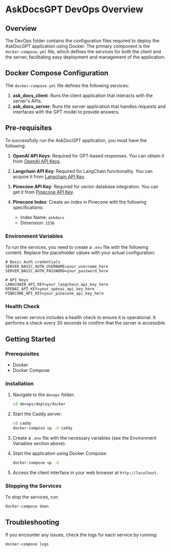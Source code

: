 # AskDocsGPT DevOps Overview

## Overview
The DevOps folder contains the configuration files required to deploy the AskDocGPT application using Docker. The primary component is the `docker-compose.yml` file, which defines the services for both the client and the server, facilitating easy deployment and management of the application.

## Docker Compose Configuration
The `docker-compose.yml` file defines the following services:

1. **ask_docs_client**: Runs the client application that interacts with the server's APIs.
2. **ask_docs_server**: Runs the server application that handles requests and interfaces with the GPT model to provide answers.

## Pre-requisites

To successfully run the AskDocGPT application, you must have the following:

1. **OpenAI API Keys**: Required for GPT-based responses. You can obtain it from [OpenAI API Keys](https://platform.openai.com/api-keys).
   
2. **Langchain API Key**: Required for LangChain functionality. You can acquire it from [Langchain API Key](https://smith.langchain.com/o/da94479a-d90e-569a-bc3f-19bd892df75a/settings).

3. **Pinecone API Key**: Required for vector database integration. You can get it from [Pinecone API Key](https://app.pinecone.io/organizations/-O8DZPZ8uMFcn4dg1MMa/projects/281d40c0-d2ec-4932-949f-b3345d58f52b/keys).

4. **Pinecone Index**: Create an index in Pinecone with the following specifications:
   - Index Name: `askdocs`
   - Dimension: `1536`

### Environment Variables
To run the services, you need to create a `.env` file with the following content. Replace the placeholder values with your actual configuration:

```plaintext
# Basic Auth credentials
SERVER_BASIC_AUTH_USERNAME=your_username_here
SERVER_BASIC_AUTH_PASSWORD=your_password_here

# API Keys
LANGCHAIN_API_KEY=your_langchain_api_key_here
OPENAI_API_KEY=your_openai_api_key_here
PINECONE_API_KEY=your_pinecone_api_key_here
```

### Health Check
The server service includes a health check to ensure it is operational. It performs a check every 30 seconds to confirm that the server is accessible.

## Getting Started

### Prerequisites
- Docker
- Docker Compose

### Installation
1. Navigate to the `devops` folder:
   ```bash
   cd devops/deploy/docker
   ```

2. Start the Caddy server:

   ```bash
   cd caddy
   docker-compose up -d caddy
   ```

3. Create a `.env` file with the necessary variables (see the Environment Variables section above).

4. Start the application using Docker Compose:
   ```bash
   docker-compose up -d
   ```

5. Access the client interface in your web browser at `http://localhost`.

### Stopping the Services
To stop the services, run:
```bash
docker-compose down
```

## Troubleshooting
If you encounter any issues, check the logs for each service by running:
```bash
docker-compose logs
```